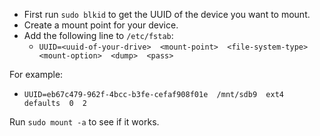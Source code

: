 - First run `sudo blkid` to get the UUID of the device you want to mount.
- Create a mount point for your device.
- Add the following line to `/etc/fstab`:
  - `UUID=<uuid-of-your-drive>  <mount-point>  <file-system-type>  <mount-option>  <dump>  <pass>`

For example:
  - `UUID=eb67c479-962f-4bcc-b3fe-cefaf908f01e  /mnt/sdb9  ext4  defaults  0  2`

Run `sudo mount -a` to see if it works.
